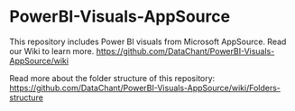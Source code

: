 # PowerBI-Visuals-AppSource
This repository includes Power BI visuals from Microsoft AppSource. Read our Wiki to learn more.
https://github.com/DataChant/PowerBI-Visuals-AppSource/wiki


Read more about the folder structure of this repository:
https://github.com/DataChant/PowerBI-Visuals-AppSource/wiki/Folders-structure
